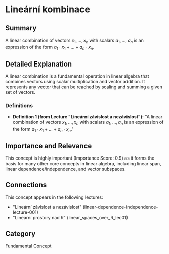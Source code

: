# Lineární kombinace

## Summary
A linear combination of vectors $x_1, \dots, x_n$ with scalars $a_1, \dots, a_n$ is an expression of the form $a_1 \cdot x_1 + \dots + a_n \cdot x_n$.

## Detailed Explanation
A linear combination is a fundamental operation in linear algebra that combines vectors using scalar multiplication and vector addition. It represents any vector that can be reached by scaling and summing a given set of vectors.

### Definitions
*   **Definition 1 (from Lecture "Lineární závislost a nezávislost"):** "A linear combination of vectors $x_1, \dots, x_n$ with scalars $a_1, \dots, a_n$ is an expression of the form $a_1 \cdot x_1 + \dots + a_n \cdot x_n$."

## Importance and Relevance
This concept is highly important (Importance Score: 0.9) as it forms the basis for many other core concepts in linear algebra, including linear span, linear dependence/independence, and vector subspaces.

## Connections
This concept appears in the following lectures:
*   "Lineární závislost a nezávislost" (linear-dependence-independence-lecture-001)
*   "Lineární prostory nad R" (linear_spaces_over_R_lec01)

## Category
Fundamental Concept